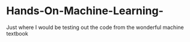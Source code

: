 # Hands-On-Machine-Learning-
Just where I would be testing out the code from the wonderful machine textbook
